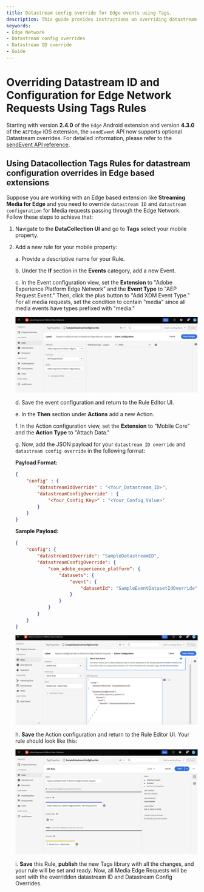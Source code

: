 ```yaml
---
title: Datastream config override for Edge events using Tags.
description: This guide provides instructions on overriding datastream ID and datastream configuration for Edge Network Requests that are not initiated by the sendEvent API, all accomplished through Tags Rules.
keywords:
- Edge Network
- Datastream config overrides
- Datastream ID override
- Guide
---
```


# Overriding Datastream ID and Configuration for Edge Network Requests Using Tags Rules

<InlineAlert variant="info" slots="text"/>

Starting with version **2.4.0** of the `Edge` Android extension and version **4.3.0** of the `AEPEdge` iOS extension, the `sendEvent` API now supports optional Datastream overrides. For detailed information, please refer to the [sendEvent API reference](./api-reference.md#sendEvent).

## Using Datacollection Tags Rules for datastream configuration overrides in Edge based extensions

Suppose you are working with an Edge based extension like **Streaming Media for Edge** and you need to override `datastream ID` and `datastream configuration` for Media requests passing through the Edge Network. Follow these steps to achieve that:

1. Navigate to the **DataCollection UI** and go to **Tags** select your mobile property.

2. Add a new rule for your mobile property:

    a. Provide a descriptive name for your Rule.

    b. Under the **If** section in the **Events** category, add a new Event.

    c. In the Event configuration view, set the **Extension** to "Adobe Experience Platform Edge Network" and the **Event Type** to "AEP Request Event." Then, click the plus button to "Add XDM Event Type." For all media requests, set the condition to contain "media" since all media events have types prefixed with "media."

    ![Sample Event configuration for Rule](./assets/configOverrides/rule-eventConfiguration-edge-typeMedia.png)

    d. Save the event configuration and return to the Rule Editor UI.

    e. In the **Then** section under **Actions** add a new Action.

    f. In the Action configuration view, set the **Extension** to "Mobile Core" and the **Action Type** to "Attach Data."

    g. Now, add the JSON payload for your `datastream ID override` and `datastream config override` in the following format:

    **Payload Format:**

    ```json
    {
        "config" : {
            "datastreamIdOverride" : "<Your_Datastream_ID>",
            "datastreamConfigOverride" : {
                "<Your_Config_Key>" : "<Your_Config_Value>"
            }
        }
    }
    ```

    **Sample Payload:**

    ```json
    {
        "config": {
            "datastreamIdOverride": "SampleDatastreamID",
            "datastreamConfigOverride": {
                "com_adobe_experience_platform": {
                    "datasets": {
                        "event": {
                            "datasetId": "SampleEventDatasetIdOverride"
                        }
                    }
                }
            }
        }
    }
    ```

    ![Rules Action configuration](./assets/configOverrides/rule-action-attach-configOverride-payload.png)

    h. **Save** the Action configuration and return to the Rule Editor UI. Your rule should look like this:

    ![File Rules configuration](./assets/configOverrides/final-rule-datastreamConfigOverride.png)

    i. **Save** this Rule, **publish** the new Tags library with all the changes, and your rule will be set and ready. Now, all Media Edge Requests will be sent with the overridden datastream ID and Datastream Config Overrides.
